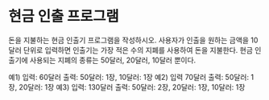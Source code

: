 # 현금 인출 프로그램

돈을 지불하는 현금 인출기 프로그램을 작성하시오. 사용자가 인출을 원하는 금액을 10달러 단위로 입력하면 인출기는 가장 적은 수의 지폐를 사용하여 돈을 지불한다. 현금 인출기에 사용되는 지폐의 종류는 50달러, 20달러, 10달러 뿐이다. 

예1) 입력: 60달러
 출력: 50달러: 1장, 10달러: 1장
예2) 입력 70달러
 출력: 50달러: 1장, 20달러: 1장
예3) 입력: 130달러
 출력: 50달러: 2장, 20달러: 1장, 10달러: 1장
